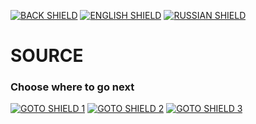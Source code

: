 [![BACK SHIELD](https://img.shields.io/badge/..%2F-Back-444?style=flat-square)](..)
[![ENGLISH SHIELD](https://img.shields.io/badge/-English-08f?style=flat-square)]()
[![RUSSIAN SHIELD](https://img.shields.io/badge/-Русский-444?style=flat-square)](RU_README.md)

# SOURCE

### Choose where to go next
[![GOTO SHIELD 1](https://img.shields.io/badge/hardware-666?style=for-the-badge&logoColor=FFF)](hardware)
[![GOTO SHIELD 2](https://img.shields.io/badge/software-666?style=for-the-badge&logoColor=FFF)](software)
[![GOTO SHIELD 3](https://img.shields.io/badge/parts-666?style=for-the-badge&logoColor=FFF)](parts)
